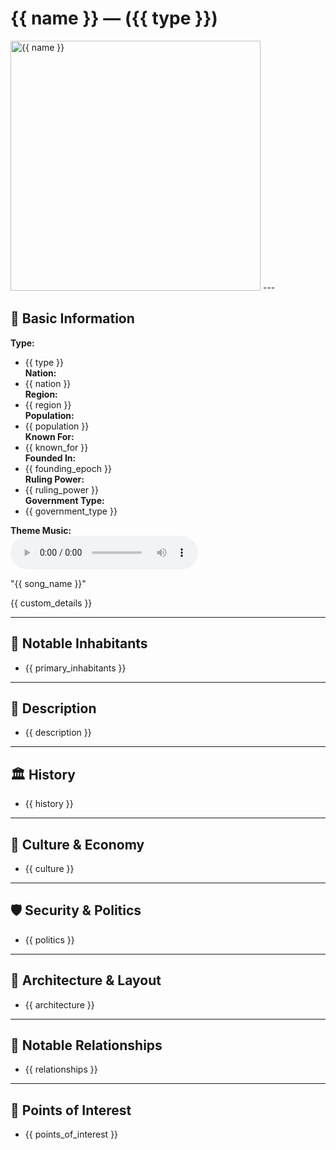# {{ name }} — ({{ type }})

<!-- Optional -->
<img src="{{ image_path }}" alt="{{ name }}" width="400" />
---

## 📍 Basic Information
**Type:**  
  - {{ type }}  
**Nation:**  
  - {{ nation }}  
**Region:**  
  - {{ region }}  
**Population:**  
  - {{ population }}  
**Known For:**  
  - {{ known_for }}  
**Founded In:**  
  - {{ founding_epoch }}  
**Ruling Power:**  
  - {{ ruling_power }}  
**Government Type:**  
  - {{ government_type }}  

**Theme Music:**  
<audio controls>
  <source src="{{ music_path }}" type="audio/mpeg">
  Your browser does not support the audio element.
</audio>

"{{ song_name }}"  

{{ custom_details }}

---

## 👥 Notable Inhabitants
 - {{ primary_inhabitants }}

---

## 🧭 Description
 - {{ description }}

---

## 🏛️ History
 - {{ history }}

---

## 🧃 Culture & Economy
 - {{ culture }}

---

## 🛡️ Security & Politics
 - {{ politics }}

---

## 🧱 Architecture & Layout
 - {{ architecture }}

---

## 🔗 Notable Relationships
 - {{ relationships }}

---

## 🧭 Points of Interest
 - {{ points_of_interest }}